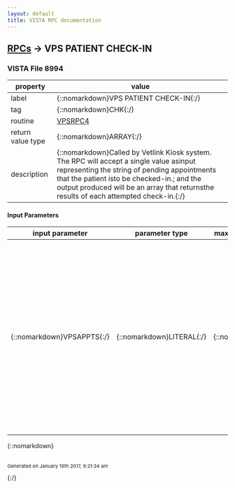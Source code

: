 ```yaml
---
layout: default
title: VISTA RPC documentation
---
```




## [RPCs](TableOfContent.md) &#8594; VPS PATIENT CHECK-IN 



### VISTA File 8994 


 property | value 
--- | --- 
 label | {::nomarkdown}VPS PATIENT CHECK-IN{:/}
 tag | {::nomarkdown}CHK{:/}
 routine | [VPSRPC4](http://code.osehra.org/dox/Routine_VPSRPC4_source.html)
 return value type | {::nomarkdown}ARRAY{:/}
 description | {::nomarkdown}Called by Vetlink Kiosk system.  The RPC will accept a single value asinput representing the string of pending appointments that the patient isto be checked-in.; and the output produced will be an array that returnsthe results of each attempted check-in.{:/}

#### Input Parameters

| input parameter | parameter type | maximum data length | required | description | 
| --- | --- | --- | --- | --- | 
| {::nomarkdown}VPSAPPTS{:/} | {::nomarkdown}LITERAL{:/} | {::nomarkdown}225{:/} | {::nomarkdown}true{:/} | {::nomarkdown}Input: string that represents the appt(s) to be checked in.  Since more than one appt can be checked-in, each appt consists of the DFN, CLINIC ien, and appt date/timestamp.  Each appt is delimited by \;\ and the 3 pieces of data are separated by \-\.   All 3 data elements in the appt representation are required input.Syntax:           input=DFN_\-\_clinic IEN_\-\_date/timestamp of scheduled appt_\;\ example of data string (represents 2 appts):          \308165-1218-3120420.1215;308165-4569-3120420.1030\{:/} | 

{::nomarkdown} <br/><br/><p style="font-size: 11px">Generated on January 19th 2017, 9:21:34 am</p>{:/}